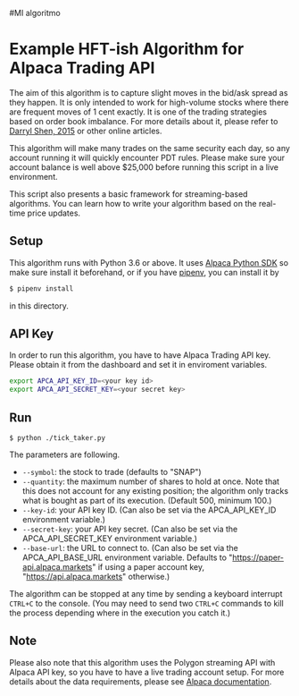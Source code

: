 #MI algoritmo
# Example HFT-ish Algorithm for Alpaca Trading API

The aim of this algorithm is to capture slight moves in the bid/ask spread
as they happen. It is only intended to work for high-volume stocks where there
are frequent moves of 1 cent exactly.  It is one of the trading strategies
based on order book imbalance. For more details about it, please refer to
[Darryl Shen, 2015](http://eprints.maths.ox.ac.uk/1895/1/Darryl%20Shen%20%28for%20archive%29.pdf)
or other online articles.

This algorithm will make many trades on the same security each day, so any
account running it will quickly encounter PDT rules. Please make sure your
account balance is well above $25,000 before running this script in a live
environment.

This script also presents a basic framework for streaming-based algorithms.
You can learn how to write your algorithm based on the real-time price updates.

## Setup

This algorithm runs with Python 3.6 or above. It uses
[Alpaca Python SDK](https://pypi.org/project/alpaca-trade-api/) so make
sure install it beforehand, or if you have [pipenv](https://pipenv.readthedocs.io),
you can install it by

```sh
$ pipenv install
```

in this directory.

## API Key

In order to run this algorithm, you have to have Alpaca Trading API key.
Please obtain it from the dashboard and set it in enviroment variables.

```sh
export APCA_API_KEY_ID=<your key id>
export APCA_API_SECRET_KEY=<your secret key>
```

## Run

```
$ python ./tick_taker.py
```

The parameters are following.

- `--symbol`: the stock to trade (defaults to "SNAP")
- `--quantity`: the maximum number of shares to hold at once. Note that this does not account for any existing position; the algorithm only tracks what is bought as part of its execution. (Default 500, minimum 100.)
- `--key-id`: your API key ID. (Can also be set via the APCA_API_KEY_ID environment variable.)
- `--secret-key`: your API key secret. (Can also be set via the APCA_API_SECRET_KEY environment variable.)
- `--base-url`: the URL to connect to. (Can also be set via the APCA_API_BASE_URL environment variable. Defaults to "https://paper-api.alpaca.markets" if using a paper account key, "https://api.alpaca.markets" otherwise.)

The algorithm can be stopped at any time by sending a keyboard interrupt `CTRL+C` to the console. (You may need to send two `CTRL+C` commands to kill the process depending where in the execution you catch it.)

## Note

Please also note that this algorithm uses the Polygon streaming API with Alpaca API key,
so you have to have a live trading account setup. For more details about the data
requirements, please see
[Alpaca documentation](https://docs.alpaca.markets/web-api/market-data/).
